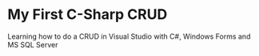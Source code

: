 # My First C-Sharp CRUD

Learning how to do a CRUD in Visual Studio with C#, Windows Forms and MS SQL Server
